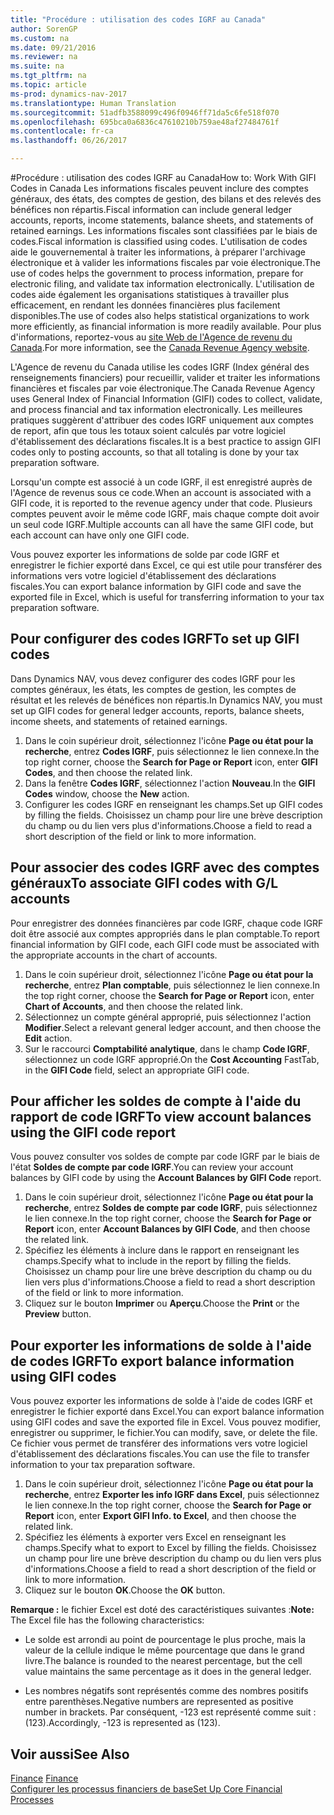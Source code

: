 ```yaml
---
title: "Procédure : utilisation des codes IGRF au Canada"
author: SorenGP
ms.custom: na
ms.date: 09/21/2016
ms.reviewer: na
ms.suite: na
ms.tgt_pltfrm: na
ms.topic: article
ms-prod: dynamics-nav-2017
ms.translationtype: Human Translation
ms.sourcegitcommit: 51adfb3588099c496f0946ff71da5c6fe518f070
ms.openlocfilehash: 695bca0a6836c47610210b759ae48af27484761f
ms.contentlocale: fr-ca
ms.lasthandoff: 06/26/2017

---
```


#<a name="how-to-work-with-gifi-codes-in-canada"></a><span data-ttu-id="541ee-102">Procédure : utilisation des codes IGRF au Canada</span><span class="sxs-lookup"><span data-stu-id="541ee-102">How to: Work With GIFI Codes in Canada</span></span>
<span data-ttu-id="541ee-103">Les informations fiscales peuvent inclure des comptes généraux, des états, des comptes de gestion, des bilans et des relevés des bénéfices non répartis.</span><span class="sxs-lookup"><span data-stu-id="541ee-103">Fiscal information can include general ledger accounts, reports, income statements, balance sheets, and statements of retained earnings.</span></span> <span data-ttu-id="541ee-104">Les informations fiscales sont classifiées par le biais de codes.</span><span class="sxs-lookup"><span data-stu-id="541ee-104">Fiscal information is classified using codes.</span></span> <span data-ttu-id="541ee-105">L'utilisation de codes aide le gouvernemental à traiter les informations, à préparer l'archivage électronique et à valider les informations fiscales par voie électronique.</span><span class="sxs-lookup"><span data-stu-id="541ee-105">The use of codes helps the government to process information, prepare for electronic filing, and validate tax information electronically.</span></span> <span data-ttu-id="541ee-106">L'utilisation de codes aide également les organisations statistiques à travailler plus efficacement, en rendant les données financières plus facilement disponibles.</span><span class="sxs-lookup"><span data-stu-id="541ee-106">The use of codes also helps statistical organizations to work more efficiently, as financial information is more readily available.</span></span> <span data-ttu-id="541ee-107">Pour plus d'informations, reportez-vous au [site Web de l'Agence de revenu du Canada](http://www.cra-arc.gc.ca/).</span><span class="sxs-lookup"><span data-stu-id="541ee-107">For more information, see the [Canada Revenue Agency website](http://www.cra-arc.gc.ca/).</span></span>

<span data-ttu-id="541ee-108">L'Agence de revenu du Canada utilise les codes IGRF (Index général des renseignements financiers) pour recueillir, valider et traiter les informations financières et fiscales par voie électronique.</span><span class="sxs-lookup"><span data-stu-id="541ee-108">The Canada Revenue Agency uses General Index of Financial Information (GIFI) codes to collect, validate, and process financial and tax information electronically.</span></span> <span data-ttu-id="541ee-109">Les meilleures pratiques suggèrent d'attribuer des codes IGRF uniquement aux comptes de report, afin que tous les totaux soient calculés par votre logiciel d'établissement des déclarations fiscales.</span><span class="sxs-lookup"><span data-stu-id="541ee-109">It is a best practice to assign GIFI codes only to posting accounts, so that all totaling is done by your tax preparation software.</span></span>

<span data-ttu-id="541ee-110">Lorsqu'un compte est associé à un code IGRF, il est enregistré auprès de l'Agence de revenus sous ce code.</span><span class="sxs-lookup"><span data-stu-id="541ee-110">When an account is associated with a GIFI code, it is reported to the revenue agency under that code.</span></span> <span data-ttu-id="541ee-111">Plusieurs comptes peuvent avoir le même code IGRF, mais chaque compte doit avoir un seul code IGRF.</span><span class="sxs-lookup"><span data-stu-id="541ee-111">Multiple accounts can all have the same GIFI code, but each account can have only one GIFI code.</span></span>

<span data-ttu-id="541ee-112">Vous pouvez exporter les informations de solde par code IGRF et enregistrer le fichier exporté dans Excel, ce qui est utile pour transférer des informations vers votre logiciel d'établissement des déclarations fiscales.</span><span class="sxs-lookup"><span data-stu-id="541ee-112">You can export balance information by GIFI code and save the exported file in Excel, which is useful for transferring information to your tax preparation software.</span></span>

## <a name="to-set-up-gifi-codes"></a><span data-ttu-id="541ee-113">Pour configurer des codes IGRF</span><span class="sxs-lookup"><span data-stu-id="541ee-113">To set up GIFI codes</span></span>
<span data-ttu-id="541ee-114">Dans Dynamics NAV, vous devez configurer des codes IGRF pour les comptes généraux, les états, les comptes de gestion, les comptes de résultat et les relevés de bénéfices non répartis.</span><span class="sxs-lookup"><span data-stu-id="541ee-114">In Dynamics NAV, you must set up GIFI codes for general ledger accounts, reports, balance sheets, income sheets, and statements of retained earnings.</span></span>

1. <span data-ttu-id="541ee-115">Dans le coin supérieur droit, sélectionnez l'icône **Page ou état pour la recherche**, entrez **Codes IGRF**, puis sélectionnez le lien connexe.</span><span class="sxs-lookup"><span data-stu-id="541ee-115">In the top right corner, choose the **Search for Page or Report** icon, enter **GIFI Codes**, and then choose the related link.</span></span>
2. <span data-ttu-id="541ee-116">Dans la fenêtre **Codes IGRF**, sélectionnez l'action **Nouveau**.</span><span class="sxs-lookup"><span data-stu-id="541ee-116">In the **GIFI Codes** window, choose the **New** action.</span></span>
3. <span data-ttu-id="541ee-117">Configurer les codes IGRF en renseignant les champs.</span><span class="sxs-lookup"><span data-stu-id="541ee-117">Set up GIFI codes by filling the fields.</span></span> <span data-ttu-id="541ee-118">Choisissez un champ pour lire une brève description du champ ou du lien vers plus d'informations.</span><span class="sxs-lookup"><span data-stu-id="541ee-118">Choose a field to read a short description of the field or link to more information.</span></span>

## <a name="to-associate-gifi-codes-with-gl-accounts"></a><span data-ttu-id="541ee-119">Pour associer des codes IGRF avec des comptes généraux</span><span class="sxs-lookup"><span data-stu-id="541ee-119">To associate GIFI codes with G/L accounts</span></span>
<span data-ttu-id="541ee-120">Pour enregistrer des données financières par code IGRF, chaque code IGRF doit être associé aux comptes appropriés dans le plan comptable.</span><span class="sxs-lookup"><span data-stu-id="541ee-120">To report financial information by GIFI code, each GIFI code must be associated with the appropriate accounts in the chart of accounts.</span></span>

1. <span data-ttu-id="541ee-121">Dans le coin supérieur droit, sélectionnez l'icône **Page ou état pour la recherche**, entrez **Plan comptable**, puis sélectionnez le lien connexe.</span><span class="sxs-lookup"><span data-stu-id="541ee-121">In the top right corner, choose the **Search for Page or Report** icon, enter **Chart of Accounts**, and then choose the related link.</span></span>
2. <span data-ttu-id="541ee-122">Sélectionnez un compte général approprié, puis sélectionnez l'action **Modifier**.</span><span class="sxs-lookup"><span data-stu-id="541ee-122">Select a relevant general ledger account, and then choose the **Edit** action.</span></span>
3. <span data-ttu-id="541ee-123">Sur le raccourci **Comptabilité analytique**, dans le champ **Code IGRF**, sélectionnez un code IGRF approprié.</span><span class="sxs-lookup"><span data-stu-id="541ee-123">On the **Cost Accounting** FastTab, in the **GIFI Code** field, select an appropriate GIFI code.</span></span>

## <a name="to-view-account-balances-using-the-gifi-code-report"></a><span data-ttu-id="541ee-124">Pour afficher les soldes de compte à l'aide du rapport de code IGRF</span><span class="sxs-lookup"><span data-stu-id="541ee-124">To view account balances using the GIFI code report</span></span>
<span data-ttu-id="541ee-125">Vous pouvez consulter vos soldes de compte par code IGRF par le biais de l'état **Soldes de compte par code IGRF**.</span><span class="sxs-lookup"><span data-stu-id="541ee-125">You can review your account balances by GIFI code by using the **Account Balances by GIFI Code** report.</span></span>

1. <span data-ttu-id="541ee-126">Dans le coin supérieur droit, sélectionnez l'icône **Page ou état pour la recherche**, entrez **Soldes de compte par code IGRF**, puis sélectionnez le lien connexe.</span><span class="sxs-lookup"><span data-stu-id="541ee-126">In the top right corner, choose the **Search for Page or Report** icon, enter **Account Balances by GIFI Code**, and then choose the related link.</span></span>
2. <span data-ttu-id="541ee-127">Spécifiez les éléments à inclure dans le rapport en renseignant les champs.</span><span class="sxs-lookup"><span data-stu-id="541ee-127">Specify what to include in the report by filling the fields.</span></span> <span data-ttu-id="541ee-128">Choisissez un champ pour lire une brève description du champ ou du lien vers plus d'informations.</span><span class="sxs-lookup"><span data-stu-id="541ee-128">Choose a field to read a short description of the field or link to more information.</span></span>
3. <span data-ttu-id="541ee-129">Cliquez sur le bouton **Imprimer** ou **Aperçu**.</span><span class="sxs-lookup"><span data-stu-id="541ee-129">Choose the **Print** or the **Preview** button.</span></span>

## <a name="to-export-balance-information-using-gifi-codes"></a><span data-ttu-id="541ee-130">Pour exporter les informations de solde à l'aide de codes IGRF</span><span class="sxs-lookup"><span data-stu-id="541ee-130">To export balance information using GIFI codes</span></span>
<span data-ttu-id="541ee-131">Vous pouvez exporter les informations de solde à l'aide de codes IGRF et enregistrer le fichier exporté dans Excel.</span><span class="sxs-lookup"><span data-stu-id="541ee-131">You can export balance information using GIFI codes and save the exported file in Excel.</span></span> <span data-ttu-id="541ee-132">Vous pouvez modifier, enregistrer ou supprimer, le fichier.</span><span class="sxs-lookup"><span data-stu-id="541ee-132">You can modify, save, or delete the file.</span></span> <span data-ttu-id="541ee-133">Ce fichier vous permet de transférer des informations vers votre logiciel d'établissement des déclarations fiscales.</span><span class="sxs-lookup"><span data-stu-id="541ee-133">You can use the file to transfer information to your tax preparation software.</span></span>

1. <span data-ttu-id="541ee-134">Dans le coin supérieur droit, sélectionnez l'icône **Page ou état pour la recherche**, entrez **Exporter les info IGRF dans Excel**, puis sélectionnez le lien connexe.</span><span class="sxs-lookup"><span data-stu-id="541ee-134">In the top right corner, choose the **Search for Page or Report** icon, enter **Export GIFI Info. to Excel**, and then choose the related link.</span></span>
2. <span data-ttu-id="541ee-135">Spécifiez les éléments à exporter vers Excel en renseignant les champs.</span><span class="sxs-lookup"><span data-stu-id="541ee-135">Specify what to export to Excel by filling the fields.</span></span> <span data-ttu-id="541ee-136">Choisissez un champ pour lire une brève description du champ ou du lien vers plus d'informations.</span><span class="sxs-lookup"><span data-stu-id="541ee-136">Choose a field to read a short description of the field or link to more information.</span></span>
3. <span data-ttu-id="541ee-137">Cliquez sur le bouton **OK**.</span><span class="sxs-lookup"><span data-stu-id="541ee-137">Choose the **OK** button.</span></span>

<span data-ttu-id="541ee-138">**Remarque :** le fichier Excel est doté des caractéristiques suivantes :</span><span class="sxs-lookup"><span data-stu-id="541ee-138">**Note:** The Excel file has the following characteristics:</span></span>

* <span data-ttu-id="541ee-139">Le solde est arrondi au point de pourcentage le plus proche, mais la valeur de la cellule indique le même pourcentage que dans le grand livre.</span><span class="sxs-lookup"><span data-stu-id="541ee-139">The balance is rounded to the nearest percentage, but the cell value maintains the same percentage as it does in the general ledger.</span></span>

* <span data-ttu-id="541ee-140">Les nombres négatifs sont représentés comme des nombres positifs entre parenthèses.</span><span class="sxs-lookup"><span data-stu-id="541ee-140">Negative numbers are represented as positive number in brackets.</span></span> <span data-ttu-id="541ee-141">Par conséquent, -123 est représenté comme suit : (123).</span><span class="sxs-lookup"><span data-stu-id="541ee-141">Accordingly, -123 is represented as (123).</span></span>

## <a name="see-also"></a><span data-ttu-id="541ee-142">Voir aussi</span><span class="sxs-lookup"><span data-stu-id="541ee-142">See Also</span></span>
<span data-ttu-id="541ee-143">[Finance](finance-setup.md) </span><span class="sxs-lookup"><span data-stu-id="541ee-143">[Finance](finance-setup.md) </span></span>  
[<span data-ttu-id="541ee-144">Configurer les processus financiers de base</span><span class="sxs-lookup"><span data-stu-id="541ee-144">Set Up Core Financial Processes</span></span>](finance-setup-setup-finance-setup.md)

